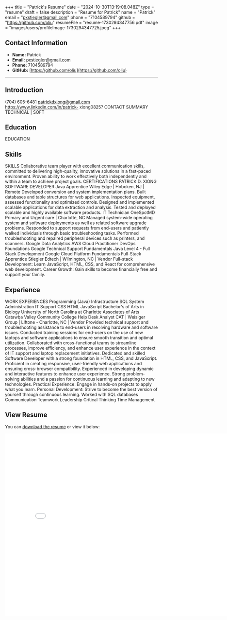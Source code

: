 
+++
title = "Patrick's Resume"
date = "2024-10-30T13:19:08.048Z"
type = "resume"
draft = false
description = "Resume for Patrick"
name = "Patrick"
email = "pxstiegler@gmail.com"
phone = "7104589794"
github = "https://github.com/oliu"
resumeFile = "resume-1730294347756.pdf"
image = "images/users/profileImage-1730294347725.jpeg"
+++

## Contact Information

- **Name:** Patrick
- **Email:** [pxstiegler@gmail.com](mailto:pxstiegler@gmail.com)
- **Phone:** 7104589794
- **GitHub:** [https://github.com/oliu](https://github.com/oliu)

---

## Introduction
(704) 605-6481 patrickdxiong@gmail.com https://www.linkedin.com/in/patrick- xiong0825? CONTACT SUMMARY TECHNICAL | SOFT

## Education
EDUCATION

## Skills
SKILLS Collaborative team player with excellent communication skills, committed to delivering high-quality, innovative solutions in a fast-paced environment. Proven ability to work effectively both independently and within a team to achieve project goals. CERTIFICATIONS PATRICK D. XIONG SOFTWARE DEVELOPER Java Apprentice Wiley Edge | Hoboken, NJ | Remote Developed conversion and system implementation plans. Built databases and table structures for web applications. Inspected equipment, assessed functionality and optimized controls. Designed and implemented scalable applications for data extraction and analysis. Tested and deployed scalable and highly available software products. IT Technician OneSpotMD Primary and Urgent care | Charlotte, NC Managed system-wide operating system and software deployments as well as related software upgrade problems. Responded to support requests from end-users and patiently walked individuals through basic troubleshooting tasks. Performed troubleshooting and repaired peripheral devices such as printers, and scanners. Google Data Analytics AWS Cloud Practitioner DevOps Foundations Google Technical Support Fundamentals Java Level 4 - Full Stack Development Google Cloud Platform Fundamentals Full-Stack Apprentice Stiegler Edtech | Wilmington, NC | Vendor Full-stack Development: Learn JavaScript, HTML, CSS, and React for comprehensive web development. Career Growth: Gain skills to become financially free and support your family.

## Experience
WORK EXPERIENCES Programming (Java) Infrastructure SQL System Administration IT Support CSS HTML JavaScript Bachelor's of Arts in Biology University of North Carolina at Charlotte Associates of Arts Catawba Valley Community College Help Desk Analyst CAT | Weisiger Group | Liftone - Charlotte, NC | Vendor Provided technical support and troubleshooting assistance to end-users in resolving hardware and software issues. Conducted training sessions for end-users on the use of new laptops and software applications to ensure smooth transition and optimal utilization. Collaborated with cross-functional teams to streamline processes, improve efficiency, and enhance user experience in the context of IT support and laptop replacement initiatives. Dedicated and skilled Software Developer with a strong foundation in HTML, CSS, and JavaScript. Proficient in creating responsive, user-friendly web applications and ensuring cross-browser compatibility. Experienced in developing dynamic and interactive features to enhance user experience. Strong problem-solving abilities and a passion for continuous learning and adapting to new technologies. Practical Experience: Engage in hands-on projects to apply what you learn. Personal Development: Strive to become the best version of yourself through continuous learning. Worked with SQL databases Communication Teamwork Leadership Critical Thinking Time Management


## View Resume

You can [download the resume](/files/resume-1730294347756.pdf) or view it below:

<embed src="/files/resume-1730294347756.pdf" width="800" height="600" type="application/pdf" />
    